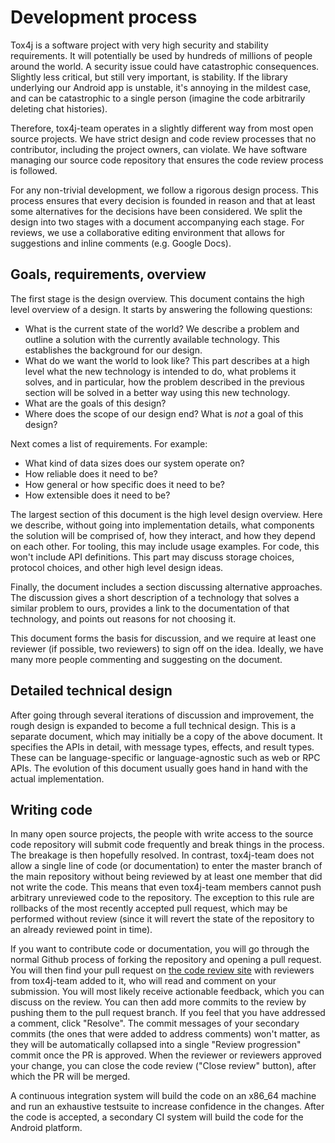 # Development process

Tox4j is a software project with very high security and stability requirements.
It will potentially be used by hundreds of millions of people around the world.
A security issue could have catastrophic consequences. Slightly less critical,
but still very important, is stability. If the library underlying our Android
app is unstable, it's annoying in the mildest case, and can be catastrophic to a
single person (imagine the code arbitrarily deleting chat histories).

Therefore, tox4j-team operates in a slightly different way from most open source
projects. We have strict design and code review processes that no contributor,
including the project owners, can violate. We have software managing our source
code repository that ensures the code review process is followed.

For any non-trivial development, we follow a rigorous design process. This
process ensures that every decision is founded in reason and that at least some
alternatives for the decisions have been considered. We split the design into
two stages with a document accompanying each stage. For reviews, we use a
collaborative editing environment that allows for suggestions and inline
comments (e.g. Google Docs).

## Goals, requirements, overview

The first stage is the design overview. This document contains the high level
overview of a design. It starts by answering the following questions:

*   What is the current state of the world? We describe a problem and outline a
    solution with the currently available technology. This establishes the
    background for our design.
*   What do we want the world to look like? This part describes at a high level
    what the new technology is intended to do, what problems it solves, and in
    particular, how the problem described in the previous section will be solved
    in a better way using this new technology.
*   What are the goals of this design?
*   Where does the scope of our design end? What is *not* a goal of this design?

Next comes a list of requirements. For example:

*   What kind of data sizes does our system operate on?
*   How reliable does it need to be?
*   How general or how specific does it need to be?
*   How extensible does it need to be?

The largest section of this document is the high level design overview. Here we
describe, without going into implementation details, what components the
solution will be comprised of, how they interact, and how they depend on each
other. For tooling, this may include usage examples. For code, this won't
include API definitions. This part may discuss storage choices, protocol
choices, and other high level design ideas.

Finally, the document includes a section discussing alternative approaches. The
discussion gives a short description of a technology that solves a similar
problem to ours, provides a link to the documentation of that technology, and
points out reasons for not choosing it.

This document forms the basis for discussion, and we require at least one
reviewer (if possible, two reviewers) to sign off on the idea. Ideally, we have
many more people commenting and suggesting on the document.

## Detailed technical design

After going through several iterations of discussion and improvement, the rough
design is expanded to become a full technical design. This is a separate
document, which may initially be a copy of the above document. It specifies the
APIs in detail, with message types, effects, and result types. These can be
language-specific or language-agnostic such as web or RPC APIs. The evolution of
this document usually goes hand in hand with the actual implementation.

## Writing code

In many open source projects, the people with write access to the source code
repository will submit code frequently and break things in the process. The
breakage is then hopefully resolved. In contrast, tox4j-team does not allow a
single line of code (or documentation) to enter the master branch of the main
repository without being reviewed by at least one member that did not write the
code. This means that even tox4j-team members cannot push arbitrary unreviewed
code to the repository. The exception to this rule are rollbacks of the most
recently accepted pull request, which may be performed without review (since it
will revert the state of the repository to an already reviewed point in time).

If you want to contribute code or documentation, you will go through the normal
Github process of forking the repository and opening a pull request. You will
then find your pull request on
[the code review site](https://upsource.slevermann.de/tox-j/reviews) with
reviewers from tox4j-team added to it, who will read and comment on your
submission. You will most likely receive actionable feedback, which you can
discuss on the review. You can then add more commits to the review by pushing
them to the pull request branch. If you feel that you have addressed a comment,
click "Resolve". The commit messages of your secondary commits (the ones that
were added to address comments) won't matter, as they will be automatically
collapsed into a single "Review progression" commit once the PR is approved.
When the reviewer or reviewers approved your change, you can close the code
review ("Close review" button), after which the PR will be merged.

A continuous integration system will build the code on an x86\_64 machine and
run an exhaustive testsuite to increase confidence in the changes. After the
code is accepted, a secondary CI system will build the code for the Android
platform.
